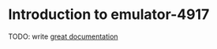 # Introduction to emulator-4917

TODO: write [great documentation](http://jacobian.org/writing/what-to-write/)
